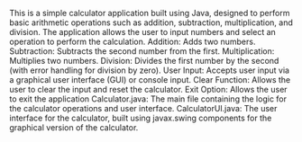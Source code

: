 This is a simple calculator application built using Java, designed to perform basic arithmetic operations such as addition, subtraction, multiplication, and division. The application allows the user to input numbers and select an operation to perform the calculation.
Addition: Adds two numbers.
Subtraction: Subtracts the second number from the first.
Multiplication: Multiplies two numbers.
Division: Divides the first number by the second (with error handling for division by zero).
User Input: Accepts user input via a graphical user interface (GUI) or console input.
Clear Function: Allows the user to clear the input and reset the calculator.
Exit Option: Allows the user to exit the application
Calculator.java: The main file containing the logic for the calculator operations and user interface.
CalculatorUI.java: The user interface for the calculator, built using javax.swing components for the graphical version of the calculator.
